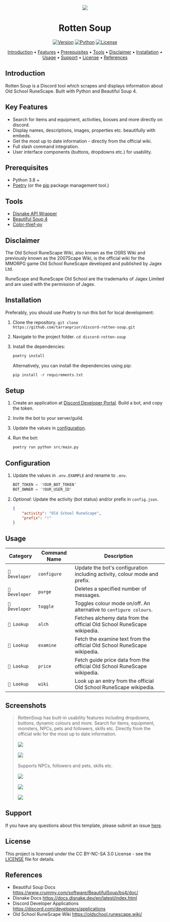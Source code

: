 
<p align="center"><img src="https://github.com/tarranprior/discord-rotten-soup/blob/main/assets/rottensoup-banner.png" /></p>
<h1 align="center">Rotten Soup</h1>

<a href="https://github.com/tarranprior/discord-rotten-soup/releases"><p align="center">![Version](https://img.shields.io/badge/Latest%20Version-v1.0.0-7289da?style=for-the-badge)</a>
<a href="https://www.python.org/downloads/">![Python](https://img.shields.io/badge/made%20with-python%203.8-7289da?style=for-the-badge&logo=python&logoColor=ffdd54)</a>
<a href="https://github.com/tarranprior/discord-rotten-soup/blob/main/LICENSE">![License](https://img.shields.io/badge/license-CC%20BY%20NC%20SA%203.0-7289da?style=for-the-badge)</p></a>
</p>
<p align="center"><a href="#introduction">Introduction</a> • <a href="#key-features">Features</a> • <a href="#prerequisites">Prerequisites</a> • <a href="#tools">Tools</a> • <a href="#disclaimer">Disclaimer</a> • <a href="#installation">Installation</a> • <a href="#usage">Usage</a> • <a href="#support">Support</a> • <a href="#license">License</a> • <a href="#references">References</a></p>

## Introduction
Rotten Soup is a Discord tool which scrapes and displays information about Old School RuneScape. Built with Python and Beautiful Soup 4.

## Key Features
- Search for items and equipment, activities, bosses and more directly on discord.
- Display names, descriptions, images, properties etc. beautifully with embeds.
- Get the most up to date information - directly from the official wiki.
- Full slash command integration.
- User interface components (buttons, dropdowns etc.) for usability.

## Prerequisites
- Python 3.8 +
- [Poetry](https://python-poetry.org/docs) (or the [pip](https://pypi.org/project/pip/) package management tool.)

## Tools
- [Disnake API Wrapper](https://github.com/DisnakeDev/disnake)
- [Beautiful Soup 4](https://www.crummy.com/software/BeautifulSoup/bs4/doc/)
- [Color-thief-py](https://github.com/fengsp/color-thief-py)

## Disclaimer
The Old School RuneScape Wiki, also known as the OSRS Wiki and previously known as the 2007Scape Wiki, is the official wiki for the MMORPG game Old School RuneScape developed and published by Jagex Ltd.

RuneScape and RuneScape Old School are the trademarks of Jagex Limited and are used with the permission of Jagex.

## Installation
Preferably, you should use Poetry to run this bot for local development:

1. Clone the repository. `git clone https://github.com/tarranprior/discord-rotten-soup.git`
2. Navigate to the project folder. `cd discord-rotten-soup`
3. Install the dependencies:

    ```s
    poetry install
    ```

    Alternatively, you can install the dependencies using pip:
    
    ```s
    pip install -r requirements.txt
    ```

## Setup
1. Create an application at [Discord Developer Portal](https://discord.com/developers/applications). Build a bot, and copy the token.
2. Invite the bot to your server/guild.
3. Update the values in [configuration](#configuration).
4. Run the bot:

    ```s
    poetry run python src/main.py
    ```

## Configuration
1. Update the values in `.env.EXAMPLE` and rename to `.env`.

   ```s
   BOT_TOKEN = 'YOUR_BOT_TOKEN'
   BOT_OWNER = 'YOUR_USER_ID'
   ```
2. *Optional*: Update the activity (bot status) and/or prefix in `config.json`.

   ```json
   {
       "activity": "Old School RuneScape",
       "prefix": "!"
   }
   ```

## Usage

| Category | Command Name | Description |
| ------------- | ------------- | ------------- |
| `📏 Developer` | `configure` | Update the bot's configuration including activity, colour mode and prefix. |
| `📏 Developer` | `purge` | Deletes a specified number of messages. |
| `📏 Developer` | `toggle` | Toggles colour mode on/off. An alternative to `configure colours`. |
| `🔎 Lookup` | `alch` | Fetches alchemy data from the official Old School RuneScape wikipedia. |
| `🔎 Lookup` | `examine` | Fetch the examine text from the official Old School RuneScape wikipedia. |
| `🔎 Lookup` | `price` | Fetch guide price data from the official Old School RuneScape wikipedia. |
| `🔎 Lookup` | `wiki` | Look up an entry from the official Old School RuneScape wikipedia. |

## Screenshots

> RottenSoup has built-in usability features including dropdowns, buttons, dynamic colours and more. Search for items, equipment, monsters, NPCs, pets and followers, skills etc. Directly from the official wiki for the most up to date information.
> <br /><br />
> <img src="https://github.com/tarranprior/discord-rotten-soup/blob/main/assets/demo1.png" />
> <br /><br />
> <img src="https://github.com/tarranprior/discord-rotten-soup/blob/main/assets/demo2.png" />
> <br/><br/>
> Supports NPCs, followers and pets, skills etc.
> <br /><br />
> <img src="https://github.com/tarranprior/discord-rotten-soup/blob/main/assets/demo3.png" />
> <br /><br />
> <img src="https://github.com/tarranprior/discord-rotten-soup/blob/main/assets/demo4.png" />
> <br /><br />
> <img src="https://github.com/tarranprior/discord-rotten-soup/blob/main/assets/demo5.png" />


## Support
If you have any questions about this template, please submit an issue [here](https://github.com/tarranprior/discord-rotten-soup/issues).<br/>

## License
This project is licensed under the CC BY-NC-SA 3.0 License - see the [LICENSE](https://github.com/tarranprior/discord-rotten-soup/blob/main/LICENSE) file for details.

## References
- Beautiful Soup Docs https://www.crummy.com/software/BeautifulSoup/bs4/doc/
- Disnake Docs https://docs.disnake.dev/en/latest/index.html
- Discord Developer Applications https://discord.com/developers/applications
- Old School RuneScape Wiki https://oldschool.runescape.wiki/